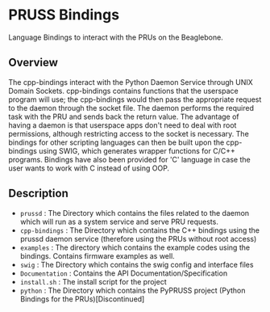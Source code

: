 # PRUSS Bindings
Language Bindings to interact with the PRUs on the Beaglebone.

## Overview
The cpp-bindings interact with the Python Daemon Service through UNIX Domain Sockets.
cpp-bindings contains functions that the userspace program will use; the cpp-bindings would then pass the appropriate request to the daemon through the socket file. The daemon performs the required task with the PRU and sends back the return value. The advantage of having a daemon is that userspace apps don't need to deal with root permissions, although restricting access to the socket is necessary.
The bindings for other scripting languages can then be built upon the cpp-bindings using SWIG, which generates wrapper functions for C/C++ programs. Bindings have also been provided for 'C' language in case the user wants to work with C instead of using OOP.

## Description
* `prussd` : The Directory which contains the files related to the daemon which will run as a system service and serve PRU requests.
* `cpp-bindings` : The Directory which contains the C++ bindings using the prussd daemon service (therefore using the PRUs without root access)
* `examples` : The directory which contains the example codes using the bindings. Contains firmware examples as well.
* `swig` : The Directory which contains the swig config and interface files
* `Documentation` : Contains the API Documentation/Specification
* `install.sh` : The install script for the project
* `python` : The Directory which contains the PyPRUSS project (Python Bindings for the PRUs)[Discontinued]
